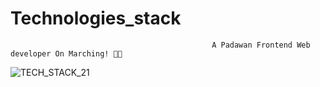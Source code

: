 # Technologies_stack


                                                 A Padawan Frontend Web developer On Marching! 👩‍💻


![TECH_STACK_21](https://user-images.githubusercontent.com/70989528/126242176-822f1c4f-2e66-45b7-94b5-49f4c3f1920a.png)
 
